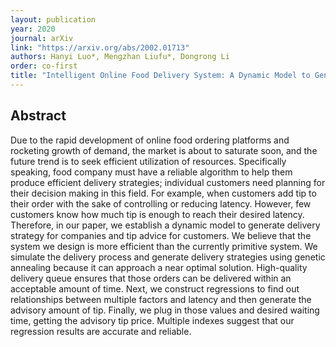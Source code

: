 ```yaml
---
layout: publication
year: 2020
journal: arXiv
link: "https://arxiv.org/abs/2002.01713"
authors: Hanyi Luo*, Mengzhan Liufu*, Dongrong Li
order: co-first
title: "Intelligent Online Food Delivery System: A Dynamic Model to Generate Delivery Strategy and Tip Advice"
---
```

## Abstract 
Due to the rapid development of online food ordering platforms and rocketing growth of demand, the market is about to saturate soon, and the future trend is to seek efficient utilization of resources. Specifically speaking, food company must have a reliable algorithm to help them produce efficient delivery strategies; individual customers need planning for their decision making in this field. For example, when customers add tip to their order with the sake of controlling or reducing latency. However, few customers know how much tip is enough to reach their desired latency. Therefore, in our paper, we establish a dynamic model to generate delivery strategy for companies and tip advice for customers. We believe that the system we design is more efficient than the currently primitive system. We simulate the delivery process and generate delivery strategies using genetic annealing because it can approach a near optimal solution. High-quality delivery queue ensures that those orders can be delivered within an acceptable amount of time. Next, we construct regressions to find out relationships between multiple factors and latency and then generate the advisory amount of tip. Finally, we plug in those values and desired waiting time, getting the advisory tip price. Multiple indexes suggest that our regression results are accurate and reliable.